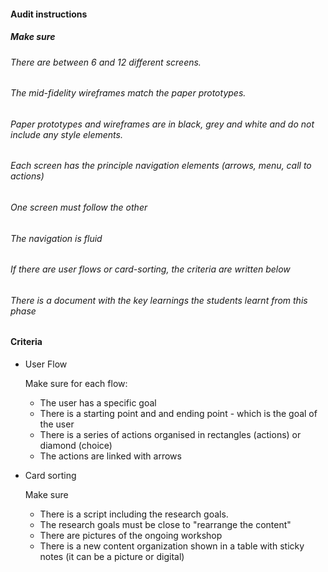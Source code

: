 #### Audit instructions

##### Make sure

###### There are between 6 and 12 different screens.
###### The mid-fidelity wireframes match the paper prototypes.
###### Paper prototypes and wireframes are in black, grey and white and do not include any style elements.
###### Each screen has the principle navigation elements (arrows, menu, call to actions)
###### One screen must follow the other
###### The navigation is fluid
###### If there are user flows or card-sorting, the criteria are written below
###### There is a document with the key learnings the students learnt from this phase

#### Criteria

- User Flow
    
    Make sure for each flow: 
    
    - The user has a specific goal
    - There is a starting point and and ending point - which is the goal of the user
    - There is a series of actions organised in rectangles (actions) or diamond (choice)
    - The actions are linked with arrows
    
- Card sorting
    
    Make sure
    
    - There is a script including the research goals.
    - The research goals must be close to "rearrange the content"
    - There are pictures of the ongoing workshop
    - There is a new content organization shown in a table with sticky notes (it can be a picture or digital)